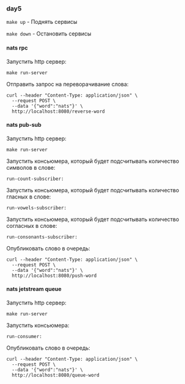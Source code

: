 ### day5 

`make up` - Поднять сервисы

`make down` - Остановить сервисы

#### nats rpc

Запустить http сервер:
```shell
make run-server
```

Отправить запрос на переворачивание слова:
```shell
curl --header "Content-Type: application/json" \
  --request POST \
  --data '{"word":"nats"}' \
  http://localhost:8080/reverse-word
```

#### nats pub-sub

Запустить http сервер:
```shell
make run-server
```

Запустить консьюмера, который будет подсчитывать количество символов в слове:
```shell
run-count-subscriber:
```

Запустить консьюмера, который будет подсчитывать количество гласных в слове:
```shell
run-vowels-subscriber:
```

Запустить консьюмера, который будет подсчитывать количество согласных в слове:
```shell
run-consonants-subscriber:
```

Опубликовать слово в очередь:
```shell
curl --header "Content-Type: application/json" \
  --request POST \
  --data '{"word":"nats"}' \
  http://localhost:8080/push-word
```

#### nats jetstream queue

Запустить http сервер:
```shell
make run-server
```

Запустить консьюмера:
```shell
run-consumer:
```

Опубликовать слово в очередь:
```shell
curl --header "Content-Type: application/json" \
  --request POST \
  --data '{"word":"nats"}' \
  http://localhost:8080/queue-word
```
